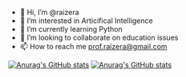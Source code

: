 - 👋 Hi, I’m @raizera
- 👀 I’m interested in Articifical Intelligence
- 🌱 I’m currently learning Python
- 💞️ I’m looking to collaborate on education issues
- 📫 How to reach me prof.raizera@gmail.com

<!---
raizera/raizera is a ✨ special ✨ repository because its `README.md` (this file) appears on your GitHub profile.
You can click the Preview link to take a look at your changes.
--->
[![Anurag's GitHub stats](https://github-readme-stats.vercel.app/api?username=raizera)](https://github.com/raizera/github-readme-stats)
[![Anurag's GitHub stats](https://github-readme-stats.vercel.app/api?username=raizera)](https://github.com/raizera/github-readme-stats)

